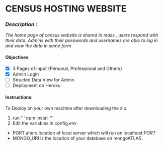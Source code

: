 # CENSUS HOSTING WEBSITE 
### _Description :_
_The home page of census website is shared in mass , users respond with their data._
_Admins with their passwords and usernames are able to log in and view the data in some form_

#### Objectives
- [x] 3 Pages of input {Personal, Professional and Others}
- [x] Admin Login 
- [ ] Structed Data View for Admin
- [ ] Deployment on Heroku 

#### Instructions:
To Deploy on your own machine after downloading the zip.
1. run ''' npm install '''
2. Edit the variables in config.env
  - PORT alters location of local server which will run on localhost:$PORT$
  - MONGO_URI is the location of your database on mongoATLAS.



